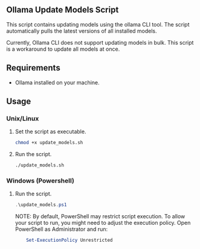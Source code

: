 ## Ollama Update Models Script

This script contains updating models using the ollama CLI tool. The script automatically pulls the latest versions of all installed models.

Currently, Ollama CLI does not support updating models in bulk. This script is a workaround to update all models at once.

## Requirements
- Ollama installed on your machine.


## Usage

### Unix/Linux

1. Set the script as executable.
    ```bash
    chmod +x update_models.sh
    ```

2. Run the script.
    ```bash
    ./update_models.sh
    ```




### Windows (Powershell)

1. Run the script.
    ```powershell
    .\update_models.ps1
    ```

    NOTE: By default, PowerShell may restrict script execution. To allow your script to run, you might need to adjust the execution policy. Open PowerShell as Administrator and run:
    
    ```powershell
        Set-ExecutionPolicy Unrestricted
    ```
